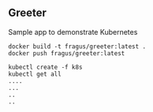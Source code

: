 ## Greeter

Sample app to demonstrate Kubernetes 

```
docker build -t fragus/greeter:latest .
docker push fragus/greeter:latest

kubectl create -f k8s
kubectl get all
....
...
..
..
```
